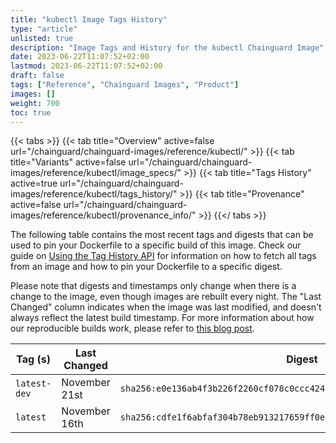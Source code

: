 ```yaml
---
title: "kubectl Image Tags History"
type: "article"
unlisted: true
description: "Image Tags and History for the kubectl Chainguard Image"
date: 2023-06-22T11:07:52+02:00
lastmod: 2023-06-22T11:07:52+02:00
draft: false
tags: ["Reference", "Chainguard Images", "Product"]
images: []
weight: 700
toc: true
---
```


{{< tabs >}}
{{< tab title="Overview" active=false url="/chainguard/chainguard-images/reference/kubectl/" >}}
{{< tab title="Variants" active=false url="/chainguard/chainguard-images/reference/kubectl/image_specs/" >}}
{{< tab title="Tags History" active=true url="/chainguard/chainguard-images/reference/kubectl/tags_history/" >}}
{{< tab title="Provenance" active=false url="/chainguard/chainguard-images/reference/kubectl/provenance_info/" >}}
{{</ tabs >}}

The following table contains the most recent tags and digests that can be used to pin your Dockerfile to a specific build of this image. Check our guide on [Using the Tag History API](/chainguard/chainguard-images/using-the-tag-history-api/) for information on how to fetch all tags from an image and how to pin your Dockerfile to a specific digest.

Please note that digests and timestamps only change when there is a change to the image, even though images are rebuilt every night. The "Last Changed" column indicates when the image was last modified, and doesn't always reflect the latest build timestamp. For more information about how our reproducible builds work, please refer to [this blog post](https://www.chainguard.dev/unchained/reproducing-chainguards-reproducible-image-builds).

| Tag (s)       | Last Changed  | Digest                                                                    |
|---------------|---------------|---------------------------------------------------------------------------|
|  `latest-dev` | November 21st | `sha256:e0e136ab4f3b226f2260cf078c0ccc4246eed653c32001ddd85c2692de5b27d3` |
|  `latest`     | November 16th | `sha256:cdfe1f6abfaf304b78eb913217659ff0e286fe3b47992573020952be35562aaa` |

